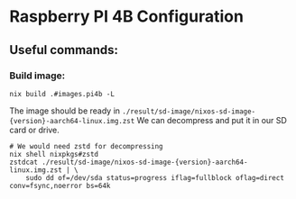 # Raspberry PI 4B Configuration



## Useful commands:

### Build image:

```shell
nix build .#images.pi4b -L
```

The image should be ready in `./result/sd-image/nixos-sd-image-{version}-aarch64-linux.img.zst`
We can decompress and put it in our SD card or drive.

```shell
# We would need zstd for decompressing
nix shell nixpkgs#zstd
zstdcat ./result/sd-image/nixos-sd-image-{version}-aarch64-linux.img.zst | \
    sudo dd of=/dev/sda status=progress iflag=fullblock oflag=direct conv=fsync,noerror bs=64k
```
